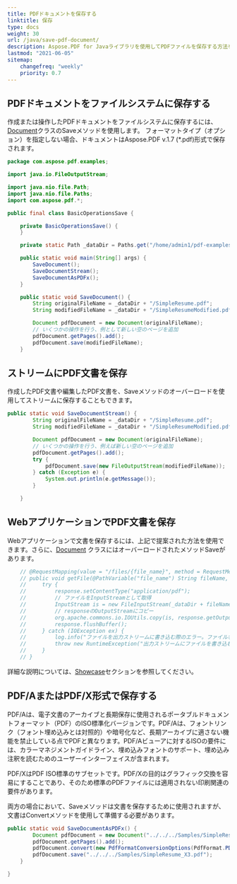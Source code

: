 ```yaml
---
title: PDFドキュメントを保存する
linktitle: 保存
type: docs
weight: 30
url: /java/save-pdf-document/
description: Aspose.PDF for Javaライブラリを使用してPDFファイルを保存する方法を学びます。
lastmod: "2021-06-05"
sitemap:
    changefreq: "weekly"
    priority: 0.7
---
```


## PDFドキュメントをファイルシステムに保存する

作成または操作したPDFドキュメントをファイルシステムに保存するには、[Document](https://reference.aspose.com/pdf/java/com.aspose.pdf/Document)クラスのSaveメソッドを使用します。 フォーマットタイプ（オプション）を指定しない場合、ドキュメントはAspose.PDF v.1.7 (*.pdf)形式で保存されます。

```java
package com.aspose.pdf.examples;

import java.io.FileOutputStream;

import java.nio.file.Path;
import java.nio.file.Paths;
import com.aspose.pdf.*;

public final class BasicOperationsSave {

    private BasicOperationsSave() {
    }

    private static Path _dataDir = Paths.get("/home/admin1/pdf-examples/Samples");

    public static void main(String[] args) {
        SaveDocument();
        SaveDocumentStream();
        SaveDocumentAsPDFx();
    }

    public static void SaveDocument() {
        String originalFileName = _dataDir + "/SimpleResume.pdf";
        String modifiedFileName = _dataDir + "/SimpleResumeModified.pdf";

        Document pdfDocument = new Document(originalFileName);
        // いくつかの操作を行う、例として新しい空のページを追加
        pdfDocument.getPages().add();
        pdfDocument.save(modifiedFileName);
    }
```


## ストリームにPDF文書を保存

作成したPDF文書や編集したPDF文書を、Saveメソッドのオーバーロードを使用してストリームに保存することもできます。

```java
public static void SaveDocumentStream() {
        String originalFileName = _dataDir + "/SimpleResume.pdf";
        String modifiedFileName = _dataDir + "/SimpleResumeModified.pdf";

        Document pdfDocument = new Document(originalFileName);
        // いくつかの操作を行う、例えば新しい空のページを追加
        pdfDocument.getPages().add();
        try {
            pdfDocument.save(new FileOutputStream(modifiedFileName));
        } catch (Exception e) {
            System.out.println(e.getMessage());
        }

    }

```

## WebアプリケーションでPDF文書を保存

Webアプリケーションで文書を保存するには、上記で提案された方法を使用できます。さらに、[Document](https://reference.aspose.com/pdf/java/com.aspose.pdf/Document) クラスにはオーバーロードされたメソッドSaveがあります。
```java
    // @RequestMapping(value = "/files/{file_name}", method = RequestMethod.GET)
    // public void getFile(@PathVariable("file_name") String fileName, HttpServletResponse response) {
    //     try {
    //         response.setContentType("application/pdf");
    //         // ファイルをInputStreamとして取得
    //         InputStream is = new FileInputStream(_dataDir + fileName);
    //         // responseのOutputStreamにコピー
    //         org.apache.commons.io.IOUtils.copy(is, response.getOutputStream());
    //         response.flushBuffer();
    //     } catch (IOException ex) {
    //         log.info("ファイルを出力ストリームに書き込む際のエラー。ファイル名は '{}'", fileName, ex);
    //         throw new RuntimeException("出力ストリームにファイルを書き込む際のIOError");
    //     }
    // }
```


詳細な説明については、[Showcase]()セクションを参照してください。

## PDF/AまたはPDF/X形式で保存する

PDF/Aは、電子文書のアーカイブと長期保存に使用されるポータブルドキュメントフォーマット（PDF）のISO標準化バージョンです。PDF/Aは、フォントリンク（フォント埋め込みとは対照的）や暗号化など、長期アーカイブに適さない機能を禁止している点でPDFと異なります。PDF/Aビューアに対するISOの要件には、カラーマネジメントガイドライン、埋め込みフォントのサポート、埋め込み注釈を読むためのユーザーインターフェイスが含まれます。

PDF/XはPDF ISO標準のサブセットです。PDF/Xの目的はグラフィック交換を容易にすることであり、そのため標準のPDFファイルには適用されない印刷関連の要件があります。

両方の場合において、Saveメソッドは文書を保存するために使用されますが、文書はConvertメソッドを使用して準備する必要があります。

```java
public static void SaveDocumentAsPDFx() {
        Document pdfDocument = new Document("../../../Samples/SimpleResume.pdf");
        pdfDocument.getPages().add();
        pdfDocument.convert(new PdfFormatConversionOptions(PdfFormat.PDF_X_3));
        pdfDocument.save("../../../Samples/SimpleResume_X3.pdf");
    }

}
```